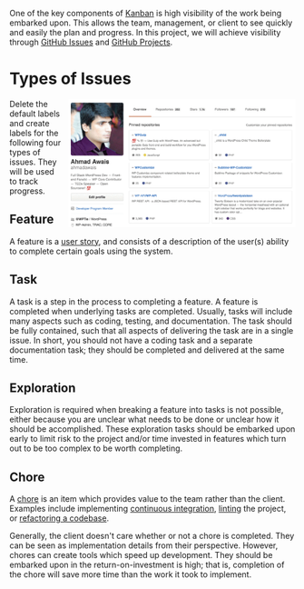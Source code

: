One of the key components of [Kanban](https://en.wikipedia.org/wiki/Kanban_(development)) is high visibility of the work being embarked upon.  This allows the team, management, or client to see quickly and easily the plan and progress.  In this project, we will achieve visibility through [GitHub Issues](https://guides.github.com/features/issues/) and [GitHub Projects](https://github.com/features/project-management).

# Types of Issues

<img src="./labels.gif?raw=true" width="400" style="float:right; margin-left:10px;" >

Delete the default labels and create labels for the following four types of issues.  They will be used to track progress.

## Feature

A feature is a [user story](https://www.productplan.com/glossary/user-story/), and consists of a description of the user(s) ability to complete certain goals using the system.

## Task

A task is a step in the process to completing a feature.  A feature is completed when underlying tasks are completed.  Usually, tasks will include many aspects such as coding, testing, and documentation.  The task should be fully contained, such that all aspects of delivering the task are in a single issue.  In short, you should not have a coding task and a separate documentation task; they should be completed and delivered at the same time.

## Exploration

Exploration is required when breaking a feature into tasks is not possible, either because you are unclear what needs to be done or unclear how it should be accomplished.  These exploration tasks should be embarked upon early to limit risk to the project and/or time invested in features which turn out to be too complex to be worth completing.

## Chore

A [chore](https://scrumdictionary.com/term/chore/) is an item which provides value to the team rather than the client.  Examples include implementing [continuous integration](https://en.wikipedia.org/wiki/Continuous_integration), [linting](https://en.wikipedia.org/wiki/Lint_(software)) the project, or [refactoring a codebase](https://en.wikipedia.org/wiki/Code_refactoring).

Generally, the client doesn't care whether or not a chore is completed.  They can be seen as implementation details from their perspective.  However, chores can create tools which speed up development.  They should be embarked upon in the return-on-investment is high; that is, completion of the chore will save more time than the work it took to implement.

